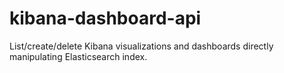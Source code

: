 # kibana-dashboard-api
List/create/delete Kibana visualizations and dashboards directly manipulating Elasticsearch index.

